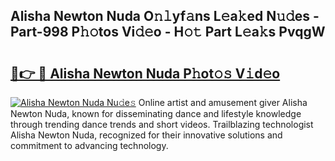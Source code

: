 ## Alisha Newton Nuda O𝚗𝚕yf𝚊ns L𝚎a𝚔ed N𝚞𝚍es - Part-998 P𝚑𝚘tos Vi𝚍𝚎o - H𝚘𝚝 Part L𝚎a𝚔s PvqgW

# <h2><a href="http://kfc4zq.oniu.top/?m=Alisha+Newton+Nuda">🔗👉 🔴 Alisha Newton Nuda P𝚑ot𝚘𝚜 V𝚒d𝚎o</a></h2>

[![Alisha Newton Nuda Nu𝚍e𝚜](https://i.imgur.com/0qMVB7G.gif)](http://kfc4zq.oniu.top/?m=Alisha+Newton+Nuda)
Online artist and amusement giver Alisha Newton Nuda, known for disseminating dance and lifestyle knowledge through trending dance trends and short videos. Trailblazing technologist Alisha Newton Nuda, recognized for their innovative solutions and commitment to advancing technology.  
